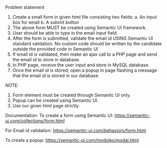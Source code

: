 Problem statement

1.	Create a small form in given html file consisting two fields:
a.	An input box for email
b.	A submit button
2.	The above form MUST be created using Semantic UI framework.
3.	User should be able to type in the email input field.
4.	After the form is submitted, validate the email id USING Semantic UI standard validation. No custom code should be written by the candidate outside the provided code in Semantic UI
5.	If email id is validated, then make an ajax call to a PHP page and send the email id to store in database.
6.	In PHP page, receive the user input and store in MySQL database.
7.	Once the email id is stored, open a popup in page flashing a message that the email id is stored in our database.

NOTE:
1.	Form element must be created through Semantic UI only.
2.	Popup can be created using Semantic UI.
3.	Use our given html page strictly.

Documentation:
To create a form using Semantic UI:
https://semantic-ui.com/collections/form.html

For Email id validation:
https://semantic-ui.com/behaviors/form.html

To create a popup:
https://semantic-ui.com/modules/modal.html

